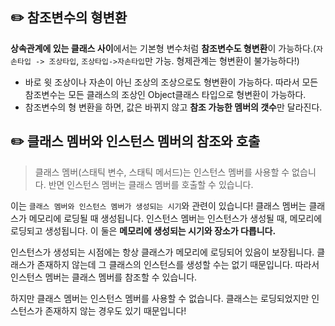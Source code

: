 ## ✏️ 참조변수의 형변환
**상속관계에 있는 클래스 사이**에서는 기본형 변수처럼 **참조변수도 형변환**이 가능하다.(``자손타입 -> 조상타입``, ``조상타입->자손타입``만 가능. 형제관계는 형변환이 불가능하다!)
- 바로 윗 조상이나 자손이 아닌 조상의 조상으로도 형변환이 가능하다. 따라서 모든 참조변수는 모든 클래스의 조상인 Object클래스 타입으로 형변환이 가능하다.
- 참조변수의 형 변환을 하면, 값은 바뀌지 않고 **참조 가능한 멤버의 갯수**만 달라진다.

## ✏️ 클래스 멤버와 인스턴스 멤버의 참조와 호출

>클래스 멤버(스태틱 변수, 스태틱 메서드)는 인스턴스 멤버를 사용할 수 없습니다. 반면 인스턴스 멤버는 클래스 멤버를 호출할 수 있습니다.

이는 ``클래스 멤버와 인스턴스 멤버가 생성되는 시기``와 관련이 있습니다!
클래스 멤버는 클래스가 메모리에 로딩될 때 생성됩니다. 인스턴스 멤버는 인스턴스가 생성될 때, 메모리에 로딩되고 생성됩니다. 이 둘은 **메모리에 생성되는 시기와 장소가 다릅니다.**

인스턴스가 생성되는 시점에는 항상 클래스가 메모리에 로딩되어 있음이 보장됩니다. 클래스가 존재하지 않는데 그 클래스의 인스턴스를 생성할 수는 없기 때문입니다. 따라서 인스턴스 멤버는 클래스 멤버를 참조할 수 있습니다.

하지만 클래스 멤버는 인스턴스 멤버를 사용할 수 없습니다. 클래스는 로딩되었지만 인스턴스가 존재하지 않는 경우도 있기 때문입니다!